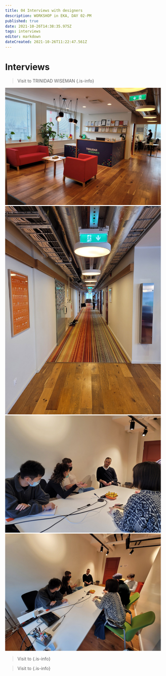 ```yaml
---
title: 04 Interviews with designers
description: WORKSHOP in EKA, DAY 02-PM
published: true
date: 2021-10-26T14:38:35.975Z
tags: interviews
editor: markdown
dateCreated: 2021-10-26T11:22:47.561Z
---
```


# Interviews

> Visit to TRINIDAD WISEMAN
{.is-info}

![trinidad01.jpg](/trinidad01.jpg)
![trinidad01.jpg](/trinidad02.jpg)
![trinidad01.jpg](/trinidad03.jpg)
![trinidad01.jpg](/trinidad04.jpg)

> Visit to
{.is-info}


> Visit to
{.is-info}
